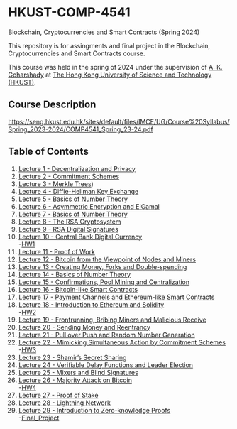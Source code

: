 # HKUST-COMP-4541
Blockchain, Cryptocurrencies and Smart Contracts (Spring 2024)

This repository is for assingments and final project in the Blockchain, Cryptocurrencies and Smart Contracts course.

This course was held in the spring of 2024 under the supervision of [A. K. Goharshady](https://amir.goharshady.com/) at [The Hong Kong University of Science and Technology (HKUST)](https://hkust.edu.hk/).

## Course Description

https://seng.hkust.edu.hk/sites/default/files/IMCE/UG/Course%20Syllabus/Spring_2023-2024/COMP4541_Spring_23-24.pdf

## Table of Contents

1. [Lecture 1 - Decentralization and Privacy](https://www.youtube.com/watch?v=p2sZfIxB5Lg&list=PLzZlJT-UOiwAtMlLPloOT0KH2hSoYGSLE&index=1)
2. [Lecture 2 - Commitment Schemes](https://www.youtube.com/watch?v=OjmqV4WEqKY&list=PLzZlJT-UOiwAtMlLPloOT0KH2hSoYGSLE&index=2)
3. [Lecture 3 - Merkle Trees](https://www.youtube.com/watch?v=ev8pJIRTwwU&list=PLzZlJT-UOiwAtMlLPloOT0KH2hSoYGSLE&index=3))
4. [Lecture 4 - Diffie-Hellman Key Exchange](https://www.youtube.com/watch?v=-R0FYB2O7RM&list=PLzZlJT-UOiwAtMlLPloOT0KH2hSoYGSLE&index=4)
5. [Lecture 5 - Basics of Number Theory](https://www.youtube.com/watch?v=C1NWehXA6YY&list=PLzZlJT-UOiwAtMlLPloOT0KH2hSoYGSLE&index=5)
6. [Lecture 6 - Asymmetric Encryption and ElGamal](https://www.youtube.com/watch?v=12ZC8ntNFY4&list=PLzZlJT-UOiwAtMlLPloOT0KH2hSoYGSLE&index=6)
7. [Lecture 7 - Basics of Number Theory](https://www.youtube.com/watch?v=WQRTZWb5Idc&list=PLzZlJT-UOiwAtMlLPloOT0KH2hSoYGSLE&index=7)
8. [Lecture 8 - The RSA Cryptosystem](https://www.youtube.com/watch?v=1h7yex387pk&list=PLzZlJT-UOiwAtMlLPloOT0KH2hSoYGSLE&index=8)
9. [Lecture 9 - RSA Digital Signatures](https://www.youtube.com/watch?v=Z7ugkxTmwdY&list=PLzZlJT-UOiwAtMlLPloOT0KH2hSoYGSLE&index=9)
10. [Lecture 10 - Central Bank Digital Currency](https://www.youtube.com/watch?v=f8jSdyaC-M8&list=PLzZlJT-UOiwAtMlLPloOT0KH2hSoYGSLE&index=10)  
    -[HW1](https://github.com/farshidadavi/HKUST-COMP-4541/tree/306b28be9fc33a8a6fcf0c65c07e38afecd1a0f3/Homeworks/HW1)
11. [Lecture 11 - Proof of Work](https://www.youtube.com/watch?v=IxEHvTpA7d8&list=PLzZlJT-UOiwAtMlLPloOT0KH2hSoYGSLE&index=11)
12. [Lecture 12 - Bitcoin from the Viewpoint of Nodes and Miners](https://www.youtube.com/watch?v=AGDD0YzjSaY&list=PLzZlJT-UOiwAtMlLPloOT0KH2hSoYGSLE&index=12)
13. [Lecture 13 - Creating Money, Forks and Double-spending](https://www.youtube.com/watch?v=-JFfdlqvcT0&list=PLzZlJT-UOiwAtMlLPloOT0KH2hSoYGSLE&index=13)
14. [Lecture 14 - Basics of Number Theory](https://www.youtube.com/watch?v=RhIKEPxeDHw&list=PLzZlJT-UOiwAtMlLPloOT0KH2hSoYGSLE&index=14)
15. [Lecture 15 - Confirmations, Pool Mining and Centralization](https://www.youtube.com/watch?v=K-c3LQaZIKI&list=PLzZlJT-UOiwAtMlLPloOT0KH2hSoYGSLE&index=15)
16. [Lecture 16 - Bitcoin-like Smart Contracts](https://www.youtube.com/watch?v=NgHHXEDZ7l4&list=PLzZlJT-UOiwAtMlLPloOT0KH2hSoYGSLE&index=16)
17. [Lecture 17 - Payment Channels and Ethereum-like Smart Contracts](https://www.youtube.com/watch?v=y66nJBEZlb8&list=PLzZlJT-UOiwAtMlLPloOT0KH2hSoYGSLE&index=17)
18. [Lecture 18 - Introduction to Ethereum and Solidity](https://www.youtube.com/watch?v=G00neDlSiD8&list=PLzZlJT-UOiwAtMlLPloOT0KH2hSoYGSLE&index=18)  
    -[HW2](https://github.com/farshidadavi/HKUST-COMP-4541/tree/306b28be9fc33a8a6fcf0c65c07e38afecd1a0f3/Homeworks/HW2)
19. [Lecture 19 - Frontrunning, Bribing Miners and Malicious Receive](https://www.youtube.com/watch?v=4-g5XlV07Rc&list=PLzZlJT-UOiwAtMlLPloOT0KH2hSoYGSLE&index=19)
20. [Lecture 20 - Sending Money and Reentrancy](https://www.youtube.com/watch?v=ngU4sqJWXJc&list=PLzZlJT-UOiwAtMlLPloOT0KH2hSoYGSLE&index=20)
21. [Lecture 21 - Pull over Push and Random Number Generation](https://www.youtube.com/watch?v=brOESh1iua0&list=PLzZlJT-UOiwAtMlLPloOT0KH2hSoYGSLE&index=21)
22. [Lecture 22 - Mimicking Simultaneous Action by Commitment Schemes](https://www.youtube.com/watch?v=aL4Ff1XJQW0&list=PLzZlJT-UOiwAtMlLPloOT0KH2hSoYGSLE&index=22)  
    -[HW3](https://github.com/farshidadavi/HKUST-COMP-4541/tree/306b28be9fc33a8a6fcf0c65c07e38afecd1a0f3/Homeworks/HW3)
23. [Lecture 23 - Shamir’s Secret Sharing](https://www.youtube.com/watch?v=5aS24_XoRGg&list=PLzZlJT-UOiwAtMlLPloOT0KH2hSoYGSLE&index=23)
24. [Lecture 24 - Verifiable Delay Functions and Leader Election](https://www.youtube.com/watch?v=aZ6mEkt04K0&list=PLzZlJT-UOiwAtMlLPloOT0KH2hSoYGSLE&index=24)
25. [Lecture 25 - Mixers and Blind Signatures](https://www.youtube.com/watch?v=7GoNf3OnKkY&list=PLzZlJT-UOiwAtMlLPloOT0KH2hSoYGSLE&index=25)
26. [Lecture 26 - Majority Attack on Bitcoin](https://www.youtube.com/watch?v=POWJoHoC5AI&list=PLzZlJT-UOiwAtMlLPloOT0KH2hSoYGSLE&index=26)  
    -[HW4](https://github.com/farshidadavi/HKUST-COMP-4541/tree/306b28be9fc33a8a6fcf0c65c07e38afecd1a0f3/Homeworks/HW4)
27. [Lecture 27 - Proof of Stake](https://www.youtube.com/watch?v=bosDIYsJE-Y&list=PLzZlJT-UOiwAtMlLPloOT0KH2hSoYGSLE&index=27)
28. [Lecture 28 - Lightning Network](https://www.youtube.com/watch?v=UC48aP9skJY&list=PLzZlJT-UOiwAtMlLPloOT0KH2hSoYGSLE&index=28)
29. [Lecture 29 - Introduction to Zero-knowledge Proofs](https://www.youtube.com/watch?v=jqDnfFlrzHU&list=PLzZlJT-UOiwAtMlLPloOT0KH2hSoYGSLE&index=29)  
    -[Final_Project](https://github.com/farshidadavi/HKUST-COMP-4541/tree/306b28be9fc33a8a6fcf0c65c07e38afecd1a0f3/Homeworks/Final_Project)
